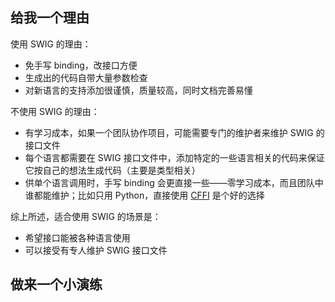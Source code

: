 

## 给我一个理由

使用 SWIG 的理由：

- 免手写 binding，改接口方便
- 生成出的代码自带大量参数检查
- 对新语言的支持添加很谨慎，质量较高，同时文档完善易懂

不使用 SWIG 的理由：

- 有学习成本，如果一个团队协作项目，可能需要专门的维护者来维护 SWIG 的接口文件
- 每个语言都需要在 SWIG 接口文件中，添加特定的一些语言相关的代码来保证它按自己的想法生成代码（主要是类型相关）
- 供单个语言调用时，手写 binding 会更直接一些——零学习成本，而且团队中谁都能维护；比如只用 Python，直接使用 [CFFI](https://github.com/Jairoguo/CFFI-Docs-ZH-CN) 是个好的选择

综上所述，适合使用 SWIG 的场景是：

- 希望接口能被各种语言使用
- 可以接受有专人维护 SWIG 接口文件



## 做来一个小演练



